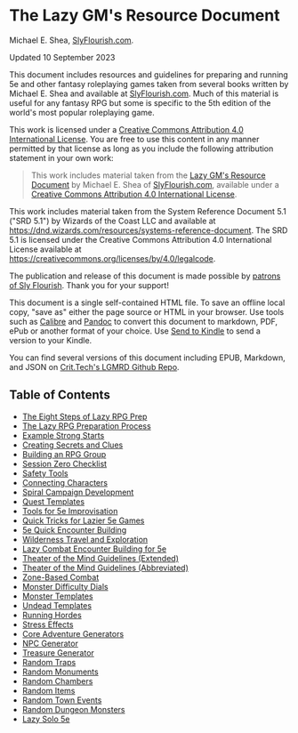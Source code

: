 # The Lazy GM's Resource Document

Michael E. Shea, [SlyFlourish.com](https://slyflourish.com).

Updated 10 September 2023

This document includes resources and guidelines for preparing and running 5e and other fantasy roleplaying games taken from several books written by Michael E. Shea and available at [SlyFlourish.com](https://slyflourish.com). Much of this material is useful for any fantasy RPG but some is specific to the 5th edition of the world's most popular roleplaying game.

This work is licensed under a [Creative Commons Attribution 4.0 International License](http://creativecommons.org/licenses/by/4.0/). You are free to use this content in any manner permitted by that license as long as you include the following attribution statement in your own work:

> This work includes material taken from the [Lazy GM's Resource Document](https://slyflourish.com/lazy_gm_resource_document.html) by Michael E. Shea of [SlyFlourish.com](https://slyflourish.com), available under a [Creative Commons Attribution 4.0 International License](http://creativecommons.org/licenses/by/4.0/).

This work includes material taken from the System Reference Document 5.1 ("SRD 5.1") by Wizards of the Coast LLC and available at <https://dnd.wizards.com/resources/systems-reference-document>. The SRD 5.1 is licensed under the Creative Commons Attribution 4.0 International License available at <https://creativecommons.org/licenses/by/4.0/legalcode>.

The publication and release of this document is made possible by [patrons of Sly Flourish](https://www.patreon.com/slyflourish). Thank you for your support!

This document is a single self-contained HTML file. To save an offline local copy, "save as" either the page source or HTML in your browser. Use tools such as [Calibre](https://calibre-ebook.com) and [Pandoc](https://pandoc.org) to convert this document to markdown, PDF, ePub or another format of your choice. Use [Send to Kindle](https://www.amazon.com/sendtokindle) to send a version to your Kindle.

You can find several versions of this document including EPUB, Markdown, and JSON on [Crit.Tech's LGMRD Github Repo](https://github.com/crit-tech/LGMRD).

## Table of Contents

* [The Eight Steps of Lazy RPG Prep](02-eightsteps.md)
* [The Lazy RPG Preparation Process](03-prepprocess.md)
* [Example Strong Starts](04-strongstarts.md)
* [Creating Secrets and Clues](05-creatingsecrets.md)
* [Building an RPG Group](06-buildingagroup.md)
* [Session Zero Checklist](07-sessionzerochecklist.md)
* [Safety Tools](08-safetytools.md)
* [Connecting Characters](09-connectingcharacters.md)
* [Spiral Campaign Development](10-spiralcampaigns.md)
* [Quest Templates](11-questtemplates.md)
* [Tools for 5e Improvisation](12-toolsforimprov.md)
* [Quick Tricks for Lazier 5e Games](13-quicktricks.md)
* [5e Quick Encounter Building](15-quickencounterbuilding.md)
* [Wilderness Travel and Exploration](14-wildernesstravel.md)
* [Lazy Combat Encounter Building for 5e](16-lazycombatencounterbuilding.md)
* [Theater of the Mind Guidelines (Extended)](17-totmguidelines1.md)
* [Theater of the Mind Guidelines (Abbreviated)](18-totm2.md)
* [Zone-Based Combat](19-zonebasedcombat.md)
* [Monster Difficulty Dials](20-monsterdifficultydials.md)
* [Monster Templates](21-monstertemplates.md)
* [Undead Templates](22-undeadtemplates.md)
* [Running Hordes](23-runninghordes.md)
* [Stress Effects](24-stresseffects.md)
* [Core Adventure Generators](25-coreadventuregenerators.md)
* [NPC Generator](26-npcgenerator.md)
* [Treasure Generator](27-treasuregenerator.md)
* [Random Traps](28-randomtraps.md)
* [Random Monuments](29-randommonuments.md)
* [Random Chambers](30-randomchambers.md)
* [Random Items](31-randomitems.md)
* [Random Town Events](32-randomtownevents.md)
* [Random Dungeon Monsters](33-randomdungeonmonsters.md)
* [Lazy Solo 5e](34-lazysolo5e.md)
